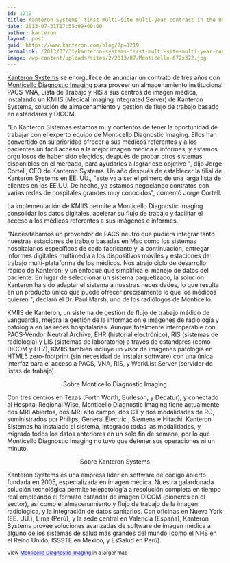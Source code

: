 ```yaml
---
id: 1219
title: Kanteron Systems’ first multi-site multi-year contract in the USA
date: 2013-07-31T17:55:09+00:00
author: kanteron
layout: post
guid: https://www.kanteron.com/blog/?p=1219
permalink: /2013/07/31/kanteron-systems-first-multi-site-multi-year-contract-in-the-usa/
image: /wp-content/uploads/sites/2/2013/07/Monticello-672x372.jpg
---
```

<a title="https://www.kanteron.com" href="https://www.kanteron.com" target="_blank">Kanteron Systems</a> se enorgullece de anunciar un contrato de tres años con <a title="https://monticellodiagnosticimaging.com" href="https://monticellodiagnosticimaging.com" target="_blank">Monticello Diagnostic Imaging</a> para proveer un almacenamiento institucional PACS-VNA, Lista de Trabajo y RIS a sus centros de imagen médica, instalando un KMIIS (Medical Imaging Integrated Server) de Kanteron Systems, solución de almacenamiento y gestión de flujo de trabajo basado en estándares y DICOM.

"En Kanteron Sistemas estamos muy contentos de tener la oportunidad de trabajar con el experto equipo de Monticello Diagnostic Imaging. Ellos han convertido en su prioridad ofrecer a sus médicos referentes y a los pacientes un fácil acceso a la mejor imagen médica e informes, y estamos orgullosos de haber sido elegidos, después de probar otros sistemas disponibles en el mercado, para ayudarles a lograr ese objetivo ", dijo Jorge Cortell, CEO de Kanteron Systems. Un año después de establecer la filial de Kanteron Systems en EE. UU., "este va a ser el primero de una larga lista de clientes en los EE.UU. De hecho, ya estamos negociando contratos con varias redes de hospitales grandes muy conocidos", comentó Jorge Cortell.

La implementación de KMIIS permite a Monticello Diagnostic Imaging consolidar los datos digitales, acelerar su flujo de trabajo y facilitar el acceso a los médicos referentes a sus imágenes e informes.

"Necesitábamos un proveedor de PACS neutro que pudiera integrar tanto nuestras estaciones de trabajo basadas en Mac como los sistemas hospitalarios específicos de cada fabricante y, a continuación, entregar informes digitales multimedia a los dispositivos móviles y estaciones de trabajo multi-plataforma de los médicos. Nos atrajo ciclo de desarrollo rápido de Kanteron; y un enfoque que simplifica el manejo de datos del paciente. En lugar de seleccionar un sistema paquetizado, la solución Kanteron ha sido adaptar el sistema a nuestras necesidades, lo que resulta en un producto único que puede ofrecer precisamente lo que los médicos quieren ", declaró el Dr. Paul Marsh, uno de los radiólogos de Monticello.

KMIIS de Kanteron, un sistema de gestión de flujo de trabajo médico de vanguardia, mejora la gestión de la información e imágenes de radiología y patología en las redes hospitalarias. Aunque totalmente interoperable con PACS-Vendor Neutral Archive, EHR (historial electrónico), RIS (sistemas de radiología) y LIS (sistemas de laboratorio) a través de estándares (como DICOM y HL7), KMIIS también incluye un visor de imágenes patología en HTML5 zero-footprint (sin necesidad de instalar software) con una única interfaz para el acceso a PACS, VNA, RIS, y WorkList Server (servidor de listas de trabajo).

<p style="text-align: center">
  Sobre Monticello Diagnostic Imaging
</p>

Con tres centros en Texas (Forth Worth, Burleson, y Decatur), y conectado al Hospital Regional Wise, Monticello Diagnostic Imaging tiene actualmente dos MRI Abiertos, dos MRI alto campo, dos CT y dos modalidades de RC, suministrados por Philips, General Electric , Siemens e Hitachi. Kanteron Sistemas ha instalado el sistema, integrado todas las modalidades, y migrado todos los datos anteriores en un solo fin de semana, por lo que Monticello Diagnostic Imaging no tuvo que detener sus operaciones ni un minuto.

<p style="text-align: center">
  Sobre Kanteron Systems
</p>

Kanteron Systems es una empresa líder en software de código abierto fundada en 2005, especializada en imagen médica. Nuestra galardonada solución tecnológica permite telepatología a resolución completa en tiempo real empleando el formato estándar de imagen DICOM (pioneros en el sector), así como el almacenamiento y flujo de trabajo de la imagen radiológica, y la integración de datos sanitarios. Con oficinas en Nueva York (EE. UU.), Lima (Perú), y la sede central en Valencia (España), Kanteron Systems provee soluciones avanzadas de software de imagen médica a alguno de los sistemas de salud más grandes del mundo (como el NHS en el Reino Unido, ISSSTE en Mexico, y EsSalud en Perú).

<small>View <a href="https://www.google.com/maps/ms?msa=0&msid=205321499680018009516.0004e2ab7c19f2b8e25e7&ie=UTF8&t=m&ll=32.916485,-97.237244&spn=0.806976,1.167297&z=9&source=embed" style="color:#0000FF;text-align:left">Monticello Diagnostic Imaging</a> in a larger map</small>